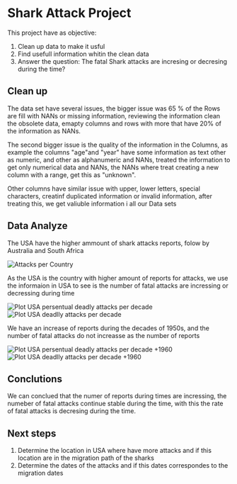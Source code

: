 # Shark Attack Project 

This project have as objective: 
1. Clean up  data to make it usful 
2. Find usefull information whitin the clean data 
3. Answer the question: The fatal Shark attacks are incresing or decresing during the time?

## Clean up 
The data set have several issues, the bigger issue was 65 % of the Rows are fill with NANs or missing information, reviewing the information clean the obsolete data, emapty columns and rows with more that have  20% of the information as NANs. 

The second bigger issue is the quality of the information  in the Columns, as example the columns "age"and "year" have some information as text other as numeric, and other as alphanumeric and NANs, treated the information to get only numerical data and NANs, the NANs where treat creating a new column with a range, get this as "unknown". 

Other columns have similar issue with upper, lower letters, special characters, creatinf duplicated information or invalid information, after treating this, we get valiuble information i all our Data sets    


## Data Analyze 

The USA have the higher ammount of shark attacks reports, folow by Australia and South Africa 

![Attacks per Country](https://user-images.githubusercontent.com/72528803/146652087-a51eda90-5cdf-4822-a74e-46a7f0d3f0e8.jpg)

As the USA is the country with higher amount of reports for attacks, we use the informaion in USA to see is the number of fatal attacks are incressing or decressing during time 

![Plot USA persentual deadly attacks per decade](https://user-images.githubusercontent.com/72528803/146651204-9c6dcb67-3a0b-4c98-b408-e40710500f9f.jpg)
![Plot USA deadlly attacks per decade](https://user-images.githubusercontent.com/72528803/146653120-c27125bc-c490-44fb-bdaa-5b7f1dfb8291.jpg)


We have an increase of reports during the decades of 1950s, and the number of fatal attacks do not increasse as the number of reports   

![Plot USA persentual deadly attacks per decade +1960](https://user-images.githubusercontent.com/72528803/146651207-3300a689-0053-4230-89f3-3a4f9c6d2a76.jpg)
![Plot USA deadlly attacks per decade +1960](https://user-images.githubusercontent.com/72528803/146651212-20d8a942-027d-4e05-9df1-ffa830a1827a.jpg)


## Conclutions  

We can conclued that the numer of reports during times are incressing, the numeber of fatal attacks continue stable during the time, with this the rate of fatal attacks is decresing during the time. 


## Next steps 
1. Determine the location in USA where have more attacks and if this location are in the migration path of the sharks 
2. Determine the dates of the attacks and if this dates correspondes to the migration dates     
